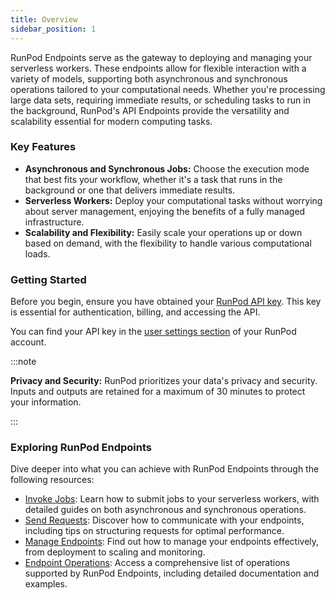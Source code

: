 ```yaml
---
title: Overview
sidebar_position: 1
---
```


RunPod Endpoints serve as the gateway to deploying and managing your serverless workers. These endpoints allow for flexible interaction with a variety of models, supporting both asynchronous and synchronous operations tailored to your computational needs. Whether you're processing large data sets, requiring immediate results, or scheduling tasks to run in the background, RunPod's API Endpoints provide the versatility and scalability essential for modern computing tasks.

### Key Features

- **Asynchronous and Synchronous Jobs:** Choose the execution mode that best fits your workflow, whether it's a task that runs in the background or one that delivers immediate results.
- **Serverless Workers:** Deploy your computational tasks without worrying about server management, enjoying the benefits of a fully managed infrastructure.
- **Scalability and Flexibility:** Easily scale your operations up or down based on demand, with the flexibility to handle various computational loads.

### Getting Started

Before you begin, ensure you have obtained your [RunPod API key](/get-started/api-keys).
This key is essential for authentication, billing, and accessing the API.

You can find your API key in the [user settings section](https://www.runpod.io/console/user/settings) of your RunPod account.

:::note

**Privacy and Security:** RunPod prioritizes your data's privacy and security. Inputs and outputs are retained for a maximum of 30 minutes to protect your information.

:::

### Exploring RunPod Endpoints

Dive deeper into what you can achieve with RunPod Endpoints through the following resources:

- [Invoke Jobs](/serverless/endpoints/invoke-jobs): Learn how to submit jobs to your serverless workers, with detailed guides on both asynchronous and synchronous operations.
- [Send Requests](/serverless/endpoints/send-requests): Discover how to communicate with your endpoints, including tips on structuring requests for optimal performance.
- [Manage Endpoints](/serverless/endpoints/manage-endpoints): Find out how to manage your endpoints effectively, from deployment to scaling and monitoring.
- [Endpoint Operations](/serverless/references/operations): Access a comprehensive list of operations supported by RunPod Endpoints, including detailed documentation and examples.

